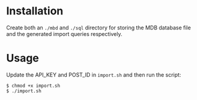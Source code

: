 # Installation

Create both an `./mbd` and `./sql` directory for storing the MDB database file
and the generated import queries respectively.

# Usage

Update the API_KEY and POST_ID in `import.sh` and then run the script:

	$ chmod +x import.sh
    $ ./import.sh